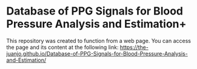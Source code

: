 # Database of PPG Signals for Blood Pressure Analysis and Estimation+

This repository was created to function from a web page. You can access the page and its content at the following link: https://the-juanjo.github.io/Database-of-PPG-Signals-for-Blood-Pressure-Analysis-and-Estimation/
